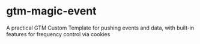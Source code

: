 # gtm-magic-event
A practical GTM Custom Template for pushing events and data, with built-in features for frequency control via cookies
